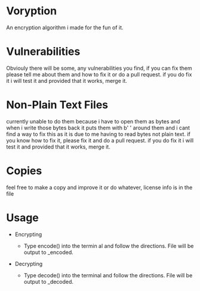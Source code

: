 # Voryption
An encryption algorithm i made for the fun of it.

# Vulnerabilities
Obviouly there will be some, any vulnerabilities you find, if you can fix them please tell me about them and how to fix it or do a pull request. if you do fix it i will test it and provided that it works, merge it.

# Non-Plain Text Files
currently unable to do them because i have to open them as bytes and when i write those bytes back it puts them with b' ' around them and i cant find a way to fix this as it is due to me having to read bytes not plain text. if you know how to fix it, please fix it and do a pull request. if you do fix it i will test it and provided that it works, merge it.

# Copies
feel free to make a copy and improve it or do whatever, license info is in the file

# Usage
 - Encrypting
   - Type encode() into the termin al and follow the directions. File will be output to <filename>_encoded.<extension>
   
 - Decrypting
   - Type decode() into the terminal and follow the directions. File will be output to <filename>_decoded.<extension>
